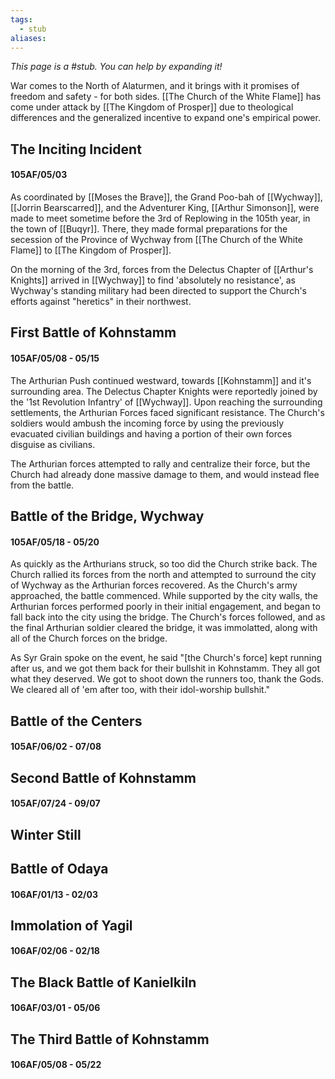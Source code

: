 ```yaml
---
tags:
  - stub
aliases:
---
```


*This page is a #stub. You can help by expanding it!*

War comes to the North of Alaturmen, and it brings with it promises of freedom and safety - for both sides. [[The Church of the White Flame]] has come under attack by [[The Kingdom of Prosper]] due to theological differences and the generalized incentive to expand one's empirical power.

## The Inciting Incident
#### 105AF/05/03
As coordinated by [[Moses the Brave]], the Grand Poo-bah of [[Wychway]], [[Jorrin Bearscarred]], and the Adventurer King, [[Arthur Simonson]], were made to meet sometime before the 3rd of Replowing in the 105th year, in the town of [[Buqyr]]. There, they made formal preparations for the secession  of the Province of Wychway from [[The Church of the White Flame]] to [[The Kingdom of Prosper]].

On the morning of the 3rd, forces from the Delectus Chapter of [[Arthur's Knights]] arrived in [[Wychway]] to find 'absolutely no resistance', as Wychway's standing military had been directed to support the Church's efforts against "heretics" in their northwest.

## First Battle of Kohnstamm
#### 105AF/05/08 - 05/15

The Arthurian Push continued westward, towards [[Kohnstamm]] and it's surrounding area. The Delectus Chapter Knights were reportedly joined by the '1st Revolution Infantry' of [[Wychway]]. Upon reaching the surrounding settlements, the Arthurian Forces faced significant resistance. The Church's soldiers would ambush the incoming force by using the previously evacuated civilian buildings and having a portion of their own forces disguise as civilians.

The Arthurian forces attempted to rally and centralize their force, but the Church had already done massive damage to them, and would instead flee from the battle.

## Battle of the Bridge, Wychway
#### 105AF/05/18 - 05/20

As quickly as the Arthurians struck, so too did the Church strike back. The Church rallied its forces from the north and attempted to surround the city of Wychway as the Arthurian forces recovered. As the Church's army approached, the battle commenced. While supported by the city walls, the Arthurian forces performed poorly in their initial engagement, and began to fall back into the city using the bridge. The Church's forces followed, and as the final Arthurian soldier cleared the bridge, it was immolatted, along with all of the Church forces on the bridge. 

As Syr Grain spoke on the event, he said "[the Church's force] kept running after us, and we got them back for their bullshit in Kohnstamm. They all got what they deserved. We got to shoot down the runners too, thank the Gods. We cleared all of 'em after too, with their idol-worship bullshit."

## Battle of the Centers
#### 105AF/06/02 - 07/08

## Second Battle of Kohnstamm
#### 105AF/07/24 - 09/07

## Winter Still

## Battle of Odaya
#### 106AF/01/13 - 02/03

## Immolation of Yagil
#### 106AF/02/06 - 02/18

## The Black Battle of Kanielkiln
#### 106AF/03/01 - 05/06

## The Third Battle of Kohnstamm
#### 106AF/05/08 - 05/22

